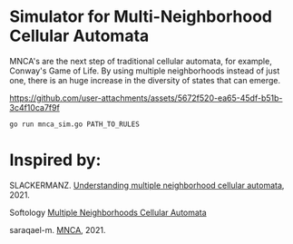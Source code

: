 # Simulator for Multi-Neighborhood Cellular Automata

MNCA's are the next step of traditional cellular automata, for example, Conway's Game of Life. By using multiple neighborhoods instead of just one, there is an huge increase in the diversity of states that can emerge.


https://github.com/user-attachments/assets/5672f520-ea65-45df-b51b-3c4f10ca7f9f


```go run mnca_sim.go PATH_TO_RULES```

# Inspired by:

SLACKERMANZ. [Understanding multiple neighborhood cellular automata](https://slackermanz.com/understanding-multiple-neighborhood-cellular-automata/), 2021.

Softology [Multiple Neighborhoods Cellular Automata](https://softologyblog.wordpress.com/2018/03/09/multiple-neighborhoods-cellular-automata/)

saraqael-m. [MNCA](https://github.com/saraqael-m/MNCA/tree/main), 2021.

